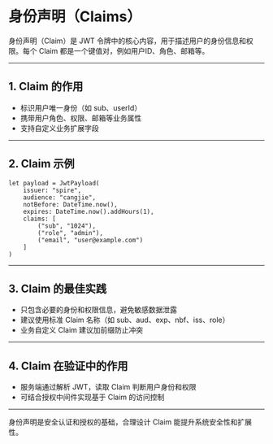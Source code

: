 # 身份声明（Claims）

身份声明（Claim）是 JWT 令牌中的核心内容，用于描述用户的身份信息和权限。每个 Claim 都是一个键值对，例如用户ID、角色、邮箱等。

---

## 1. Claim 的作用
- 标识用户唯一身份（如 sub、userId）
- 携带用户角色、权限、邮箱等业务属性
- 支持自定义业务扩展字段

---

## 2. Claim 示例

```cangjie
let payload = JwtPayload(
    issuer: "spire",
    audience: "cangjie",
    notBefore: DateTime.now(),
    expires: DateTime.now().addHours(1),
    claims: [
        ("sub", "1024"),
        ("role", "admin"),
        ("email", "user@example.com")
    ]
)
```

---

## 3. Claim 的最佳实践
- 只包含必要的身份和权限信息，避免敏感数据泄露
- 建议使用标准 Claim 名称（如 sub、aud、exp、nbf、iss、role）
- 业务自定义 Claim 建议加前缀防止冲突

---

## 4. Claim 在验证中的作用
- 服务端通过解析 JWT，读取 Claim 判断用户身份和权限
- 可结合授权中间件实现基于 Claim 的访问控制

---

身份声明是安全认证和授权的基础，合理设计 Claim 能提升系统安全性和扩展性。

